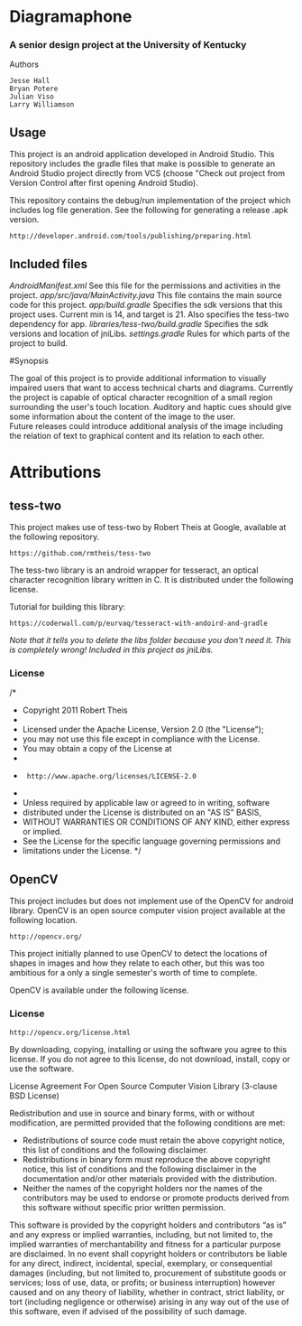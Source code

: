 # Diagramaphone
### A senior design project at the University of Kentucky

Authors

    Jesse Hall
    Bryan Potere
    Julian Viso
    Larry Williamson

## Usage
This project is an android application developed in Android Studio.  This repository includes the gradle files that make is possible to generate an Android Studio project directly from VCS (choose "Check out project from Version Control after first opening Android Studio).

This repository contains the debug/run implementation of the project which includes log file generation.  See the following for generating a release .apk version.

    http://developer.android.com/tools/publishing/preparing.html

## Included files

*AndroidManifest.xml*                           See this file for the permissions and activities in the project.
*app/src/java/MainActivity.java*                This file contains the main source code for this project.
*app/build.gradle*                              Specifies the sdk versions that this project uses.  Current min is
14, and target is 21.  Also specifies the tess-two dependency for app.
*libraries/tess-two/build.gradle*               Specifies the sdk versions and location of jniLibs.
*settings.gradle*                               Rules for which parts of the project to build.

#Synopsis

The goal of this project is to provide additional information to visually impaired users that want to access technical charts and diagrams.  Currently the project is capable of optical character recognition of a small region surrounding the user's touch location.  Auditory and haptic cues should give some information about the content of the image to the user.  
Future releases could introduce additional analysis of the image including the relation of text to graphical content and its relation to each other.    

# Attributions
## tess-two
This project makes use of tess-two by Robert Theis at Google, available at the following repository.

    https://github.com/rmtheis/tess-two
The tess-two library is an android wrapper for tesseract, an optical character recognition library written in C.  It is distributed under the following license.

Tutorial for building this library:

    https://coderwall.com/p/eurvaq/tesseract-with-andoird-and-gradle
*Note that it tells you to delete the libs folder because you don't need it.  This is completely wrong!  Included in this project as jniLibs.*

### License
/*
 * Copyright 2011 Robert Theis
 *
 * Licensed under the Apache License, Version 2.0 (the "License");
 * you may not use this file except in compliance with the License.
 * You may obtain a copy of the License at
 *
 *      http://www.apache.org/licenses/LICENSE-2.0
 *
 * Unless required by applicable law or agreed to in writing, software
 * distributed under the License is distributed on an "AS IS" BASIS,
 * WITHOUT WARRANTIES OR CONDITIONS OF ANY KIND, either express or implied.
 * See the License for the specific language governing permissions and
 * limitations under the License.
 */

## OpenCV
This project includes but does not implement use of the OpenCV for android library.  OpenCV is an open source computer vision project available at the following location.

    http://opencv.org/
    
This project initially planned to use OpenCV to detect the locations of shapes in images and how they relate to each other, but this was too ambitious for a only a single semester's worth of time to complete.

OpenCV is available under the following license.

### License

    http://opencv.org/license.html

By downloading, copying, installing or using the software you agree to this license.
If you do not agree to this license, do not download, install, copy or use the software.

License Agreement
For Open Source Computer Vision Library
(3-clause BSD License)

Redistribution and use in source and binary forms, with or without modification, are permitted provided that the following conditions are met:

* Redistributions of source code must retain the above copyright notice, this list of conditions and the following disclaimer.
* Redistributions in binary form must reproduce the above copyright notice, this list of conditions and the following disclaimer in the documentation and/or other materials provided with the distribution.
* Neither the names of the copyright holders nor the names of the contributors may be used to endorse or promote products derived from this software without specific prior written permission.

This software is provided by the copyright holders and contributors “as is” and any express or implied warranties, including, but not limited to, the implied warranties of merchantability and fitness for a particular purpose are disclaimed. In no event shall copyright holders or contributors be liable for any direct, indirect, incidental, special, exemplary, or consequential damages (including, but not limited to, procurement of substitute goods or services; loss of use, data, or profits; or business interruption) however caused and on any theory of liability, whether in contract, strict liability, or tort (including negligence or otherwise) arising in any way out of
the use of this software, even if advised of the possibility of such damage.
